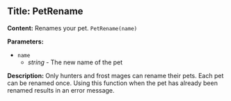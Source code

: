## Title: PetRename

**Content:**
Renames your pet.
`PetRename(name)`

**Parameters:**
- `name`
  - *string* - The new name of the pet

**Description:**
Only hunters and frost mages can rename their pets.
Each pet can be renamed once. Using this function when the pet has already been renamed results in an error message.